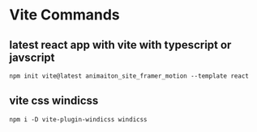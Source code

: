 # Vite Commands


## latest react app with vite with typescript or javscript
```
npm init vite@latest animaiton_site_framer_motion --template react
```

## vite css windicss
```
npm i -D vite-plugin-windicss windicss
```